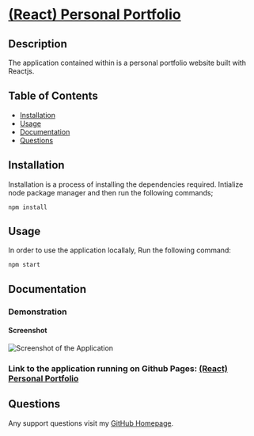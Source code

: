 
# [(React) Personal Portfolio](https://github.com/jos23867/portfolio-react-project)
  
  

## Description

   The application contained within is a personal portfolio website built with Reactjs.

## Table of Contents

* [Installation](##Installation)
* [Usage](##Usage)
* [Documentation](##Documentation)
* [Questions](##Questions)
  
## Installation

Installation is a process of installing the dependencies required.
Intialize node package manager and then run the following commands;  
```script
npm install
```  


## Usage

 In order to use the application locallaly, Run the following command:  
```script
npm start
```  

## Documentation

### Demonstration

#### Screenshot

![Screenshot of the Application](docs/react-portfolio.png?raw=true "Screenshot of the Application")
### Link to the application running on Github Pages: [(React) Personal Portfolio](https://github.com/jos23867/portfolio-react-project)



## Questions  

Any support questions visit my [GitHub Homepage](https://github.com/jos23867/portfolio-react-project).
  
